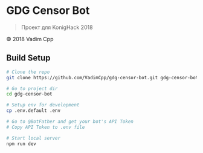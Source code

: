 # GDG Censor Bot

> Проект для KonigHack 2018

 © 2018 Vadim Cpp

 ## Build Setup

``` bash
# Clone the repo
git clone https://github.com/VadimCpp/gdg-censor-bot.git gdg-censor-bot

# Go to project dir
cd gdg-censor-bot

# Setup env for development
cp .env.default .env

# Go to @BotFather and get your bot's API Token
# Copy API Token to .env file

# Start local server
npm run dev

```

